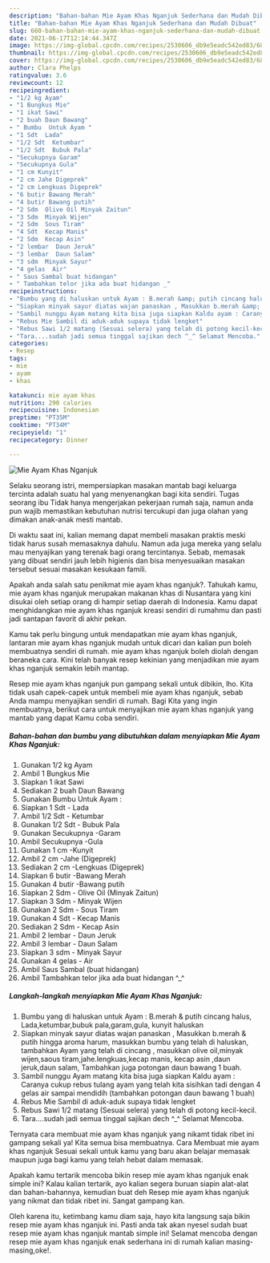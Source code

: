 ```yaml
---
description: "Bahan-bahan Mie Ayam Khas Nganjuk Sederhana dan Mudah Dibuat"
title: "Bahan-bahan Mie Ayam Khas Nganjuk Sederhana dan Mudah Dibuat"
slug: 660-bahan-bahan-mie-ayam-khas-nganjuk-sederhana-dan-mudah-dibuat
date: 2021-06-17T12:14:44.347Z
image: https://img-global.cpcdn.com/recipes/2530606_db9e5eadc542ed83/680x482cq70/mie-ayam-khas-nganjuk-foto-resep-utama.jpg
thumbnail: https://img-global.cpcdn.com/recipes/2530606_db9e5eadc542ed83/680x482cq70/mie-ayam-khas-nganjuk-foto-resep-utama.jpg
cover: https://img-global.cpcdn.com/recipes/2530606_db9e5eadc542ed83/680x482cq70/mie-ayam-khas-nganjuk-foto-resep-utama.jpg
author: Clara Phelps
ratingvalue: 3.6
reviewcount: 12
recipeingredient:
- "1/2 kg Ayam"
- "1 Bungkus Mie"
- "1 ikat Sawi"
- "2 buah Daun Bawang"
- " Bumbu  Untuk Ayam "
- "1 Sdt  Lada"
- "1/2 Sdt  Ketumbar"
- "1/2 Sdt  Bubuk Pala"
- "Secukupnya Garam"
- "Secukupnya Gula"
- "1 cm Kunyit"
- "2 cm Jahe Digeprek"
- "2 cm Lengkuas Digeprek"
- "6 butir Bawang Merah"
- "4 butir Bawang putih"
- "2 Sdm  Olive Oil Minyak Zaitun"
- "3 Sdm  Minyak Wijen"
- "2 Sdm  Sous Tiram"
- "4 Sdt  Kecap Manis"
- "2 Sdm  Kecap Asin"
- "2 lembar  Daun Jeruk"
- "3 lembar  Daun Salam"
- "3 sdm  Minyak Sayur"
- "4 gelas  Air"
- " Saus Sambal buat hidangan"
- " Tambahkan telor jika ada buat hidangan _"
recipeinstructions:
- "Bumbu yang di haluskan untuk Ayam : B.merah &amp; putih cincang halus, Lada,ketumbar,bubuk pala,garam,gula, kunyit haluskan"
- "Siapkan minyak sayur diatas wajan panaskan , Masukkan b.merah &amp; putih hingga aroma harum, masukkan bumbu yang telah di haluskan, tambahkan Ayam yang telah di cincang , masukkan olive oil,minyak wijen,saous tiram,jahe.lengkuas,kecap manis, kecap asin ,daun jeruk,daun salam, Tambahkan juga potongan daun bawang 1 buah."
- "Sambil nunggu Ayam matang kita bisa juga siapkan Kaldu ayam : Caranya cukup rebus tulang ayam yang telah kita sisihkan tadi dengan 4 gelas air sampai mendidih (tambahkan potongan daun bawang 1 buah)"
- "Rebus Mie Sambil di aduk-aduk supaya tidak lengket"
- "Rebus Sawi 1/2 matang (Sesuai selera) yang telah di potong kecil-kecil."
- "Tara....sudah jadi semua tinggal sajikan dech ^_^ Selamat Mencoba."
categories:
- Resep
tags:
- mie
- ayam
- khas

katakunci: mie ayam khas 
nutrition: 290 calories
recipecuisine: Indonesian
preptime: "PT35M"
cooktime: "PT34M"
recipeyield: "1"
recipecategory: Dinner

---
```



![Mie Ayam Khas Nganjuk](https://img-global.cpcdn.com/recipes/2530606_db9e5eadc542ed83/680x482cq70/mie-ayam-khas-nganjuk-foto-resep-utama.jpg)

Selaku seorang istri, mempersiapkan masakan mantab bagi keluarga tercinta adalah suatu hal yang menyenangkan bagi kita sendiri. Tugas seorang ibu Tidak hanya mengerjakan pekerjaan rumah saja, namun anda pun wajib memastikan kebutuhan nutrisi tercukupi dan juga olahan yang dimakan anak-anak mesti mantab.

Di waktu  saat ini, kalian memang dapat membeli masakan praktis meski tidak harus susah memasaknya dahulu. Namun ada juga mereka yang selalu mau menyajikan yang terenak bagi orang tercintanya. Sebab, memasak yang dibuat sendiri jauh lebih higienis dan bisa menyesuaikan masakan tersebut sesuai masakan kesukaan famili. 



Apakah anda salah satu penikmat mie ayam khas nganjuk?. Tahukah kamu, mie ayam khas nganjuk merupakan makanan khas di Nusantara yang kini disukai oleh setiap orang di hampir setiap daerah di Indonesia. Kamu dapat menghidangkan mie ayam khas nganjuk kreasi sendiri di rumahmu dan pasti jadi santapan favorit di akhir pekan.

Kamu tak perlu bingung untuk mendapatkan mie ayam khas nganjuk, lantaran mie ayam khas nganjuk mudah untuk dicari dan kalian pun boleh membuatnya sendiri di rumah. mie ayam khas nganjuk boleh diolah dengan beraneka cara. Kini telah banyak resep kekinian yang menjadikan mie ayam khas nganjuk semakin lebih mantap.

Resep mie ayam khas nganjuk pun gampang sekali untuk dibikin, lho. Kita tidak usah capek-capek untuk membeli mie ayam khas nganjuk, sebab Anda mampu menyajikan sendiri di rumah. Bagi Kita yang ingin membuatnya, berikut cara untuk menyajikan mie ayam khas nganjuk yang mantab yang dapat Kamu coba sendiri.

<!--inarticleads1-->

##### Bahan-bahan dan bumbu yang dibutuhkan dalam menyiapkan Mie Ayam Khas Nganjuk:

1. Gunakan 1/2 kg Ayam
1. Ambil 1 Bungkus Mie
1. Siapkan 1 ikat Sawi
1. Sediakan 2 buah Daun Bawang
1. Gunakan  Bumbu  Untuk Ayam :
1. Siapkan 1 Sdt - Lada
1. Ambil 1/2 Sdt - Ketumbar
1. Gunakan 1/2 Sdt - Bubuk Pala
1. Gunakan Secukupnya -Garam
1. Ambil Secukupnya -Gula
1. Gunakan 1 cm -Kunyit
1. Ambil 2 cm -Jahe (Digeprek)
1. Sediakan 2 cm -Lengkuas (Digeprek)
1. Siapkan 6 butir -Bawang Merah
1. Gunakan 4 butir -Bawang putih
1. Siapkan 2 Sdm - Olive Oil (Minyak Zaitun)
1. Siapkan 3 Sdm - Minyak Wijen
1. Gunakan 2 Sdm - Sous Tiram
1. Gunakan 4 Sdt - Kecap Manis
1. Sediakan 2 Sdm - Kecap Asin
1. Ambil 2 lembar - Daun Jeruk
1. Ambil 3 lembar - Daun Salam
1. Siapkan 3 sdm - Minyak Sayur
1. Gunakan 4 gelas - Air
1. Ambil  Saus Sambal (buat hidangan)
1. Ambil  Tambahkan telor jika ada buat hidangan ^_^




<!--inarticleads2-->

##### Langkah-langkah menyiapkan Mie Ayam Khas Nganjuk:

1. Bumbu yang di haluskan untuk Ayam : B.merah &amp; putih cincang halus, Lada,ketumbar,bubuk pala,garam,gula, kunyit haluskan
1. Siapkan minyak sayur diatas wajan panaskan , Masukkan b.merah &amp; putih hingga aroma harum, masukkan bumbu yang telah di haluskan, tambahkan Ayam yang telah di cincang , masukkan olive oil,minyak wijen,saous tiram,jahe.lengkuas,kecap manis, kecap asin ,daun jeruk,daun salam, Tambahkan juga potongan daun bawang 1 buah.
1. Sambil nunggu Ayam matang kita bisa juga siapkan Kaldu ayam : Caranya cukup rebus tulang ayam yang telah kita sisihkan tadi dengan 4 gelas air sampai mendidih (tambahkan potongan daun bawang 1 buah)
1. Rebus Mie Sambil di aduk-aduk supaya tidak lengket
1. Rebus Sawi 1/2 matang (Sesuai selera) yang telah di potong kecil-kecil.
1. Tara....sudah jadi semua tinggal sajikan dech ^_^ Selamat Mencoba.




Ternyata cara membuat mie ayam khas nganjuk yang nikamt tidak ribet ini gampang sekali ya! Kita semua bisa membuatnya. Cara Membuat mie ayam khas nganjuk Sesuai sekali untuk kamu yang baru akan belajar memasak maupun juga bagi kamu yang telah hebat dalam memasak.

Apakah kamu tertarik mencoba bikin resep mie ayam khas nganjuk enak simple ini? Kalau kalian tertarik, ayo kalian segera buruan siapin alat-alat dan bahan-bahannya, kemudian buat deh Resep mie ayam khas nganjuk yang nikmat dan tidak ribet ini. Sangat gampang kan. 

Oleh karena itu, ketimbang kamu diam saja, hayo kita langsung saja bikin resep mie ayam khas nganjuk ini. Pasti anda tak akan nyesel sudah buat resep mie ayam khas nganjuk mantab simple ini! Selamat mencoba dengan resep mie ayam khas nganjuk enak sederhana ini di rumah kalian masing-masing,oke!.

